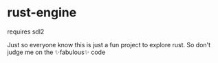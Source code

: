 # rust-engine

requires sdl2

Just so everyone know this is just a fun project to explore rust. So don't judge me on the ✨fabulous✨ code 